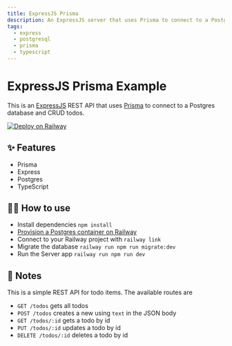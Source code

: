 ```yaml
---
title: ExpressJS Prisma
description: An ExpressJS server that uses Prisma to connect to a PostgreSQL database
tags:
  - express
  - postgresql
  - prisma
  - typescript
---
```


# ExpressJS Prisma Example

This is an [ExpressJS](https://expressjs.com/) REST API that uses [Prisma](https://www.prisma.io/) to connect to a Postgres database and CRUD todos.

[![Deploy on Railway](https://railway.app/button.svg)](https://railway.app/new/template/LqCw_O)

## ✨ Features

- Prisma
- Express
- Postgres
- TypeScript

## 💁‍♀️ How to use

- Install dependencies `npm install`
- [Provision a Postgres container on Railway](https://dev.new)
- Connect to your Railway project with `railway link`
- Migrate the database `railway run npm run migrate:dev`
- Run the Server app `railway run npm run dev`

## 📝 Notes

This is a simple REST API for todo items. The available routes are

- `GET /todos` gets all todos
- `POST /todos` creates a new using `text` in the JSON body
- `GET /todos/:id` gets a todo by id
- `PUT /todos/:id` updates a todo by id
- `DELETE /todos/:id` deletes a todo by id
